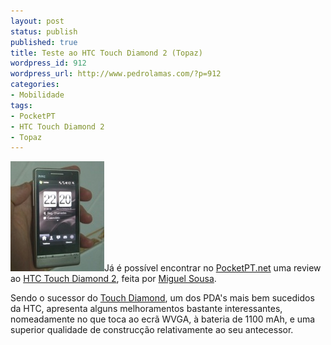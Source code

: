 ```yaml
---
layout: post
status: publish
published: true
title: Teste ao HTC Touch Diamond 2 (Topaz)
wordpress_id: 912
wordpress_url: http://www.pedrolamas.com/?p=912
categories:
- Mobilidade
tags:
- PocketPT
- HTC Touch Diamond 2
- Topaz
---
```

[![HTC Touch Diamond 2](/wp-content/uploads/2009/08/HTC-Touch-Diamond-2.jpg "HTC Touch Diamond 2")](http://www.pocketpt.net/forum/index.php?showtopic=29589)Já é possível encontrar no [PocketPT.net](http://www.pocketpt.net) uma review ao [HTC Touch Diamond 2](http://www.htc.com/pt/product/touchdiamond2/overview.html), feita por [Miguel Sousa](http://psycho46.blogspot.com/).

Sendo o sucessor do [Touch Diamond](/tag/htc-touch-diamond/), um dos PDA's mais bem sucedidos da HTC, apresenta alguns melhoramentos bastante interessantes, nomeadamente no que toca ao ecrã WVGA, à bateria de 1100 mAh, e uma superior qualidade de construcção relativamente ao seu antecessor.
